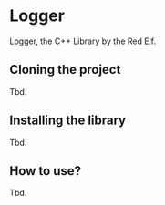 # Logger

Logger, the C++ Library by the Red Elf.

## Cloning the project

Tbd.

## Installing the library

Tbd.

## How to use?

Tbd.
